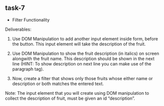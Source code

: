## task-7

- Filter Functionality

Deliverables:

1. Use DOM Manipulation to add another input element inside form, before the button. This input element will take the description of the fruit.

2. Use DOM Manipulation to show the fruit description (in italics) on screen alongwith the fruit name. This description should be shown in the next line (HINT: To show description on next line you can make use of the paragraph tag).

3. Now, create a filter that shows only those fruits whose either name or description or both matches the entered text.

Note: The input element that you will create using DOM manipulation to collect the description of fruit, must be given an id “description”.
